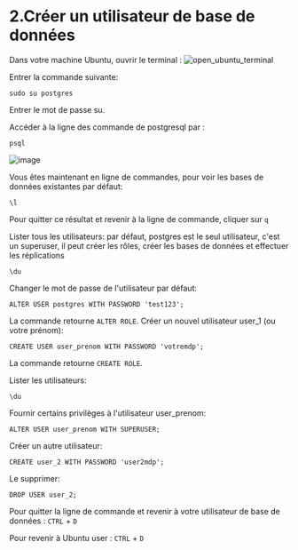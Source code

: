 # 2.Créer un utilisateur de base de données
Dans votre machine Ubuntu, ouvrir le terminal :
![open_ubuntu_terminal](https://user-images.githubusercontent.com/73080397/211827531-6ab9276e-5f33-4e7c-b6d7-dc92621f53b5.png)

Entrer la commande suivante:

```sbtshell
sudo su postgres
```
Entrer le mot de passe su.

Accéder à la ligne des commande de postgresql par :
```sbtshell
psql
```
![image](https://user-images.githubusercontent.com/73080397/211828753-f4fc28b1-433f-4d4a-ba75-26a2b6e01c82.png)

Vous êtes maintenant en ligne de commandes, pour voir les bases de données existantes par défaut:
```sbtshell
\l
```
Pour quitter ce résultat et revenir à la ligne de commande, cliquer sur ```q```

Lister tous les utilisateurs: par défaut, postgres est le seul utilisateur, c'est un superuser, il peut créer les rôles, créer les bases de données et effectuer les réplications
```sbtshell
\du
```
Changer le mot de passe de l'utilisateur par défaut:
```sbtshell
ALTER USER postgres WITH PASSWORD 'test123';
```
La commande retourne ```ALTER ROLE```.
Créer un nouvel utilisateur user_1 (ou votre prénom):
```sbtshell
CREATE USER user_prenom WITH PASSWORD 'votremdp';
```
La commande retourne ```CREATE ROLE```.

Lister les utilisateurs:
```
\du
```
Fournir certains privilèges à l'utilisateur user_prenom:
```sbtshell
ALTER USER user_prenom WITH SUPERUSER;
```
Créer un autre utilisateur:
```sbtshell
CREATE user_2 WITH PASSWORD 'user2mdp';
```
Le supprimer:
```sbtshell
DROP USER user_2;
```
Pour quitter la ligne de commande et revenir à votre utilisateur de base de données : ```CTRL``` + ```D```

Pour revenir à Ubuntu user : ```CTRL``` + ```D```
